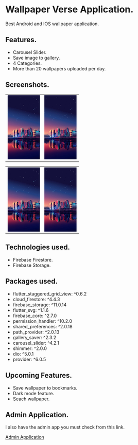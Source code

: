 # Wallpaper Verse Application.

Best Android and IOS wallpaper application.

## Features.

- Carousel Slider.
- Save image to gallery.
- 4 Categories.
- More than 20 wallpapers uploaded per day.

## Screenshots.

<table>
    <tr>
        <td><img src='assets/images/background_home.jpeg' height = '200'></td><td><img src='assets/images/background_home.jpeg' height = '200'></td>
    </tr>
</table>

<table>
    <tr>
        <td><img src='assets/images/background_home.jpeg' height = '200'></td><td><img src='assets/images/background_home.jpeg' height = '200'></td>
    </tr>
</table>

## Technologies used.

- Firebase Firestore.
- Firebase Storage.

## Packages used.

- flutter_staggered_grid_view: ^0.6.2
- cloud_firestore: ^4.4.3
- firebase_storage: ^11.0.14
- flutter_svg: ^1.1.6
- firebase_core: ^2.7.0
- permission_handler: ^10.2.0
- shared_preferences: ^2.0.18
- path_provider: ^2.0.13
- gallery_saver: ^2.3.2
- carousel_slider: ^4.2.1
- shimmer: ^2.0.0
- dio: ^5.0.1
- provider: ^6.0.5

## Upcoming Features.

- Save wallpaper to bookmarks.
- Dark mode feature.
- Seach wallpaper.

## Admin Application.

I also have the admin app you must check from this link.

[Admin Application](https://github.com/KarlMathuthu/Wallpaper-verse-admin.git)
